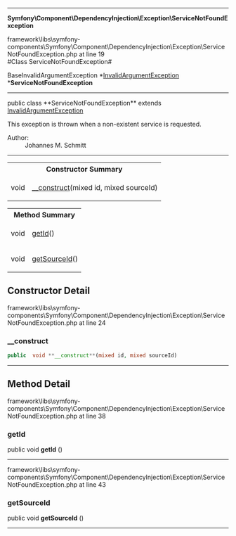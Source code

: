 
- - -

**Symfony\Component\DependencyInjection\Exception\ServiceNotFoundException**
<div class="location">framework\libs\symfony-components\Symfony\Component\DependencyInjection\Exception\ServiceNotFoundException.php at line 19</div>
#Class ServiceNotFoundException#

BaseInvalidArgumentException
*<a href="https://github.com/JeyDotC/Hirudo-docs/blob/master/symfony/component/dependencyinjection/exception/invalidargumentexception.html">InvalidArgumentException</a>
        ***ServiceNotFoundException**


- - -

<p class="signature">public  class **ServiceNotFoundException**
extends <a href="https://github.com/JeyDotC/Hirudo-docs/blob/master/symfony/component/dependencyinjection/exception/invalidargumentexception.html">InvalidArgumentException</a>

</p>

<div class="comment" id="overview_description"><p>This exception is thrown when a non-existent service is requested.</p></div>

<dl>
<dt>Author:</dt>
<dd>Johannes M. Schmitt <schmittjoh@gmail.com></dd>
</dl>

- - -

<table id="summary_constructor">
<tr><th colspan="2">Constructor Summary</th></tr>
<tr>
<td class="type"> void</td>
<td class="description"><p class="name"><a href="#__construct">__construct</a>(mixed id, mixed sourceId)</p></td>
</tr>
</table>

<table id="summary_method">
<tr><th colspan="2">Method Summary</th></tr>
<tr>
<td class="type">  void</td>
<td class="description"><p class="name"><a href="#getid">getId</a>()</p></td>
</tr>
<tr>
<td class="type">  void</td>
<td class="description"><p class="name"><a href="#getsourceid">getSourceId</a>()</p></td>
</tr>
</table>

<h2 id="detail_method">Constructor Detail</h2>
<div class="location">framework\libs\symfony-components\Symfony\Component\DependencyInjection\Exception\ServiceNotFoundException.php at line 24</div>
<h3 id="__construct()">__construct</h3>

```php
public  void **__construct**(mixed id, mixed sourceId)
```
<div class="details">
</div>

- - -

<h2 id="detail_method">Method Detail</h2>
<div class="location">framework\libs\symfony-components\Symfony\Component\DependencyInjection\Exception\ServiceNotFoundException.php at line 38</div>
<h3 id="getId()">getId</h3>

public  void **getId** ()<div class="details">
</div>

- - -

<div class="location">framework\libs\symfony-components\Symfony\Component\DependencyInjection\Exception\ServiceNotFoundException.php at line 43</div>
<h3 id="getSourceId()">getSourceId</h3>

public  void **getSourceId** ()<div class="details">
</div>

- - -

